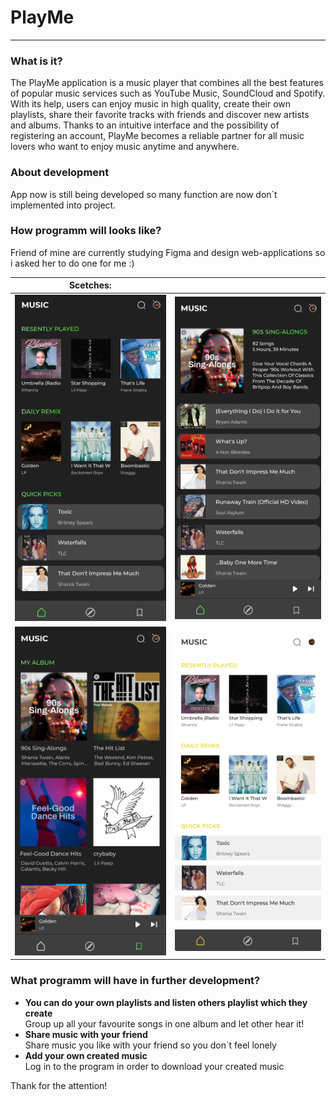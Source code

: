 # PlayMe

------------------------

### What is it?

The PlayMe application is a music player that combines all the best features of popular music services such as YouTube Music, SoundCloud and Spotify. With its help, users can enjoy music in high quality, create their own playlists, share their favorite tracks with friends and discover new artists and albums. Thanks to an intuitive interface and the possibility of registering an account, PlayMe becomes a reliable partner for all music lovers who want to enjoy music anytime and anywhere.

### About development

App now is still being developed so many function are now don`t implemented into project.

### How programm will looks like?

Friend of mine are currently studying Figma and design web-applications so i asked her to do one for me :)<br/>

| Scetches:              |                |
|------------------------|-------------------------|
| ![](./readmeimg/5.png) | ![](./readmeimg/1.png)  |
| ![](./readmeimg/3.png) | ![](./readmeimg/4.png)  |

### What programm will have in further development?

- **You can do your own playlists and listen others playlist which they create**<br/>
  Group up all your favourite songs in one album and let other hear it!
- **Share music with your friend**<br/>
  Share music you like with your friend so you don`t feel lonely
- **Add your own created music**<br/>
  Log in to the program in order to download your created music

Thank for the attention!